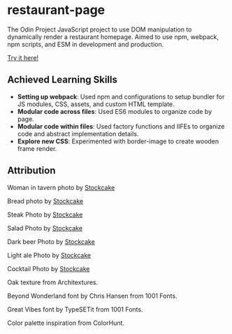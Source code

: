 # restaurant-page
The Odin Project JavaScript project to use DOM manipulation to dynamically render a restaurant homepage. Aimed to use npm, webpack, npm scripts, and ESM in development and production.

[Try it here!](https://jiwonjjeong.github.io/restaurant-page/)

## Achieved Learning Skills
- **Setting up webpack**: Used npm and configurations to setup bundler for JS modules, CSS, assets, and custom HTML template.
- **Modular code across files**: Used ES6 modules to organize code by page.
- **Modular code within files**: Used factory functions and IIFEs to organize code and abstract implementation details.
- **Explore new CSS**: Experimented with border-image to create wooden frame render.


## Attribution
Woman in tavern photo by <a href="https://stockcake.com/i/medieval-tavern-joy_752875_804181">Stockcake</a>

Bread photo by <a href="https://stockcake.com/i/artisan-bread-loaf_690657_864842">Stockcake</a>

Steak Photo by <a href="https://stockcake.com/i/grilled-steak-dinner_856783_984335">Stockcake</a>

Salad Photo by <a href="https://stockcake.com/i/gourmet-beet-salad_1036647_277944">Stockcake</a>

Dark beer Photo by <a href="https://stockcake.com/i/pouring-dark-beer_292597_59421">Stockcake</a>

Light ale Photo by <a href="https://stockcake.com/i/chilled-amber-ale_360086_577293">Stockcake</a>

Cocktail Photo by <a href="https://stockcake.com/i/chilled-citrus-cocktail_896225_1145864">Stockcake</a>

Oak texture from Architextures.

Beyond Wonderland font by Chris Hansen from 1001 Fonts.

Great Vibes font by TypeSETit from 1001 Fonts.

Color palette inspiration from ColorHunt.